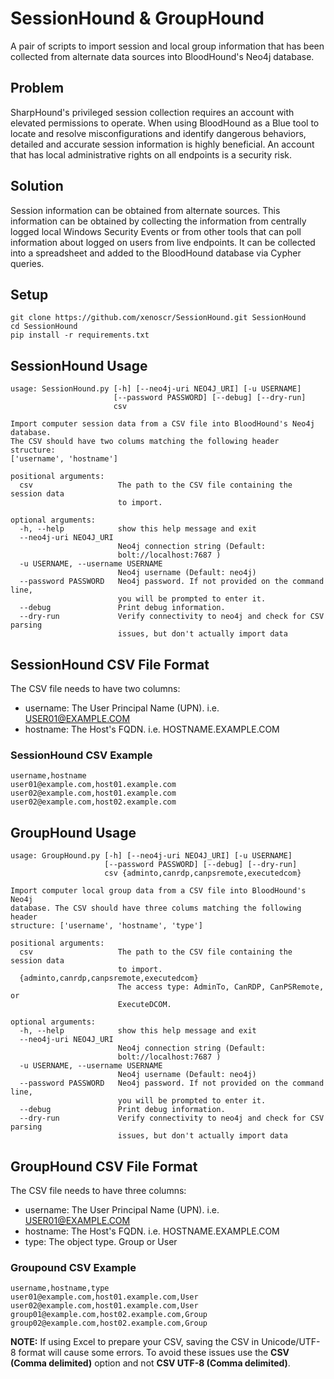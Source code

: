 # SessionHound & GroupHound
A pair of scripts to import session and local group information that has been collected from alternate data sources into BloodHound's Neo4j database.

## Problem
SharpHound's privileged session collection requires an account with elevated permissions to operate. When using BloodHound as a Blue tool to locate and resolve misconfigurations and identify dangerous behaviors, detailed and accurate session information is highly beneficial. An account that has local administrative rights on all endpoints is a security risk.

## Solution
Session information can be obtained from alternate sources. This information can be obtained by collecting the information from centrally logged local Windows Security Events or from other tools that can poll information about logged on users from live endpoints. It can be collected into a spreadsheet and added to the BloodHound database via Cypher queries.

## Setup
```
git clone https://github.com/xenoscr/SessionHound.git SessionHound
cd SessionHound
pip install -r requirements.txt
```

## SessionHound Usage
```
usage: SessionHound.py [-h] [--neo4j-uri NEO4J_URI] [-u USERNAME]
                       [--password PASSWORD] [--debug] [--dry-run]
                       csv

Import computer session data from a CSV file into BloodHound's Neo4j database.
The CSV should have two colums matching the following header structure:
['username', 'hostname']

positional arguments:
  csv                   The path to the CSV file containing the session data
                        to import.

optional arguments:
  -h, --help            show this help message and exit
  --neo4j-uri NEO4J_URI
                        Neo4j connection string (Default:
                        bolt://localhost:7687 )
  -u USERNAME, --username USERNAME
                        Neo4j username (Default: neo4j)
  --password PASSWORD   Neo4j password. If not provided on the command line,
                        you will be prompted to enter it.
  --debug               Print debug information.
  --dry-run             Verify connectivity to neo4j and check for CSV parsing
                        issues, but don't actually import data
```

## SessionHound CSV File Format
The CSV file needs to have two columns:
- username: The User Principal Name (UPN). i.e. USER01@EXAMPLE.COM
- hostname: The Host's FQDN. i.e. HOSTNAME.EXAMPLE.COM

### SessionHound CSV Example
```
username,hostname
user01@example.com,host01.example.com
user02@example.com,host01.example.com
user02@example.com,host02.example.com
```

## GroupHound Usage
```
usage: GroupHound.py [-h] [--neo4j-uri NEO4J_URI] [-u USERNAME]
                     [--password PASSWORD] [--debug] [--dry-run]
                     csv {adminto,canrdp,canpsremote,executedcom}

Import computer local group data from a CSV file into BloodHound's Neo4j
database. The CSV should have three colums matching the following header
structure: ['username', 'hostname', 'type']

positional arguments:
  csv                   The path to the CSV file containing the session data
                        to import.
  {adminto,canrdp,canpsremote,executedcom}
                        The access type: AdminTo, CanRDP, CanPSRemote, or
                        ExecuteDCOM.

optional arguments:
  -h, --help            show this help message and exit
  --neo4j-uri NEO4J_URI
                        Neo4j connection string (Default:
                        bolt://localhost:7687 )
  -u USERNAME, --username USERNAME
                        Neo4j username (Default: neo4j)
  --password PASSWORD   Neo4j password. If not provided on the command line,
                        you will be prompted to enter it.
  --debug               Print debug information.
  --dry-run             Verify connectivity to neo4j and check for CSV parsing
                        issues, but don't actually import data
```

## GroupHound CSV File Format
The CSV file needs to have three columns:
- username: The User Principal Name (UPN). i.e. USER01@EXAMPLE.COM
- hostname: The Host's FQDN. i.e. HOSTNAME.EXAMPLE.COM
- type: The object type. Group or User

### Groupound CSV Example
```
username,hostname,type
user01@example.com,host01.example.com,User
user02@example.com,host01.example.com,User
group01@example.com,host02.example.com,Group
group02@example.com,host02.example.com,Group
```

**NOTE:** If using Excel to prepare your CSV, saving the CSV in Unicode/UTF-8 format will cause some errors. To avoid these issues use the **CSV (Comma delimited)** option and not **CSV UTF-8 (Comma delimited)**.
